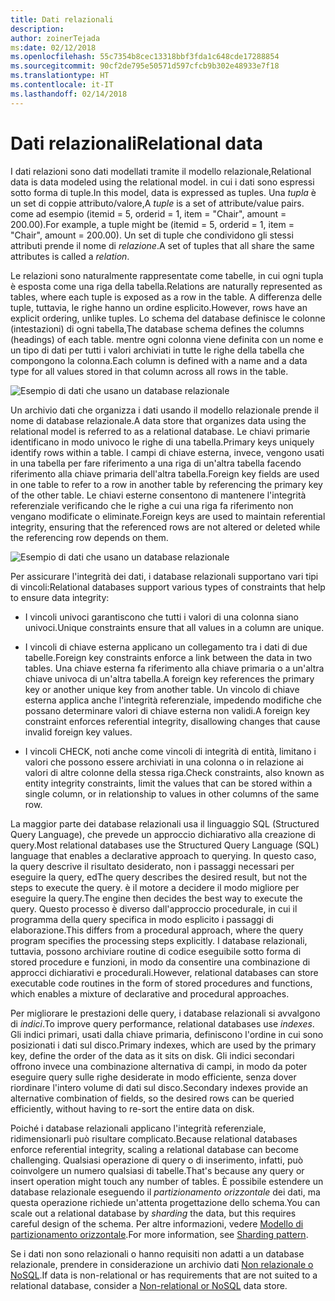 ```yaml
---
title: Dati relazionali
description: 
author: zoinerTejada
ms:date: 02/12/2018
ms.openlocfilehash: 55c7354b8cec13318bbf3fda1c648cde17288854
ms.sourcegitcommit: 90cf2de795e50571d597cfcb9b302e48933e7f18
ms.translationtype: HT
ms.contentlocale: it-IT
ms.lasthandoff: 02/14/2018
---
```

# <a name="relational-data"></a><span data-ttu-id="e6817-102">Dati relazionali</span><span class="sxs-lookup"><span data-stu-id="e6817-102">Relational data</span></span>

<span data-ttu-id="e6817-103">I dati relazioni sono dati modellati tramite il modello relazionale,</span><span class="sxs-lookup"><span data-stu-id="e6817-103">Relational data is data modeled using the relational model.</span></span> <span data-ttu-id="e6817-104">in cui i dati sono espressi sotto forma di tuple.</span><span class="sxs-lookup"><span data-stu-id="e6817-104">In this model, data is expressed as tuples.</span></span> <span data-ttu-id="e6817-105">Una *tupla* è un set di coppie attributo/valore,</span><span class="sxs-lookup"><span data-stu-id="e6817-105">A *tuple* is a set of attribute/value pairs.</span></span> <span data-ttu-id="e6817-106">come ad esempio (itemid = 5, orderid = 1, item = "Chair", amount = 200.00).</span><span class="sxs-lookup"><span data-stu-id="e6817-106">For example, a tuple might be (itemid = 5, orderid = 1, item = "Chair", amount = 200.00).</span></span> <span data-ttu-id="e6817-107">Un set di tuple che condividono gli stessi attributi prende il nome di *relazione*.</span><span class="sxs-lookup"><span data-stu-id="e6817-107">A set of tuples that all share the same attributes is called a *relation*.</span></span> 

<span data-ttu-id="e6817-108">Le relazioni sono naturalmente rappresentate come tabelle, in cui ogni tupla è esposta come una riga della tabella.</span><span class="sxs-lookup"><span data-stu-id="e6817-108">Relations are naturally represented as tables, where each tuple is exposed as a row in the table.</span></span> <span data-ttu-id="e6817-109">A differenza delle tuple, tuttavia, le righe hanno un ordine esplicito.</span><span class="sxs-lookup"><span data-stu-id="e6817-109">However, rows have an explicit ordering, unlike tuples.</span></span> <span data-ttu-id="e6817-110">Lo schema del database definisce le colonne (intestazioni) di ogni tabella,</span><span class="sxs-lookup"><span data-stu-id="e6817-110">The database schema defines the columns (headings) of each table.</span></span> <span data-ttu-id="e6817-111">mentre ogni colonna viene definita con un nome e un tipo di dati per tutti i valori archiviati in tutte le righe della tabella che compongono la colonna.</span><span class="sxs-lookup"><span data-stu-id="e6817-111">Each column is defined with a name and a data type for all values stored in that column across all rows in the table.</span></span>

![Esempio di dati che usano un database relazionale](./images/example-relational.png)

<span data-ttu-id="e6817-113">Un archivio dati che organizza i dati usando il modello relazionale prende il nome di database relazionale.</span><span class="sxs-lookup"><span data-stu-id="e6817-113">A data store that organizes data using the relational model is referred to as a relational database.</span></span> <span data-ttu-id="e6817-114">Le chiavi primarie identificano in modo univoco le righe di una tabella.</span><span class="sxs-lookup"><span data-stu-id="e6817-114">Primary keys uniquely identify rows within a table.</span></span> <span data-ttu-id="e6817-115">I campi di chiave esterna, invece, vengono usati in una tabella per fare riferimento a una riga di un'altra tabella facendo riferimento alla chiave primaria dell'altra tabella.</span><span class="sxs-lookup"><span data-stu-id="e6817-115">Foreign key fields are used in one table to refer to a row in another table by referencing the primary key of the other table.</span></span> <span data-ttu-id="e6817-116">Le chiavi esterne consentono di mantenere l'integrità referenziale verificando che le righe a cui una riga fa riferimento non vengano modificate o eliminate.</span><span class="sxs-lookup"><span data-stu-id="e6817-116">Foreign keys are used to maintain referential integrity, ensuring that the referenced rows are not altered or deleted while the referencing row depends on them.</span></span> 

![Esempio di dati che usano un database relazionale](./images/example-relational2.png)

<span data-ttu-id="e6817-118">Per assicurare l'integrità dei dati, i database relazionali supportano vari tipi di vincoli:</span><span class="sxs-lookup"><span data-stu-id="e6817-118">Relational databases support various types of constraints that help to ensure data integrity:</span></span>

- <span data-ttu-id="e6817-119">I vincoli univoci garantiscono che tutti i valori di una colonna siano univoci.</span><span class="sxs-lookup"><span data-stu-id="e6817-119">Unique constraints ensure that all values in a column are unique.</span></span> 

- <span data-ttu-id="e6817-120">I vincoli di chiave esterna applicano un collegamento tra i dati di due tabelle.</span><span class="sxs-lookup"><span data-stu-id="e6817-120">Foreign key constraints enforce a link between the data in two tables.</span></span> <span data-ttu-id="e6817-121">Una chiave esterna fa riferimento alla chiave primaria o a un'altra chiave univoca di un'altra tabella.</span><span class="sxs-lookup"><span data-stu-id="e6817-121">A foreign key references the primary key or another unique key from another table.</span></span> <span data-ttu-id="e6817-122">Un vincolo di chiave esterna applica anche l'integrità referenziale, impedendo modifiche che possano determinare valori di chiave esterna non validi.</span><span class="sxs-lookup"><span data-stu-id="e6817-122">A foreign key constraint enforces referential integrity, disallowing changes that cause invalid foreign key values.</span></span>

- <span data-ttu-id="e6817-123">I vincoli CHECK, noti anche come vincoli di integrità di entità, limitano i valori che possono essere archiviati in una colonna o in relazione ai valori di altre colonne della stessa riga.</span><span class="sxs-lookup"><span data-stu-id="e6817-123">Check constraints, also known as entity integrity constraints, limit the values that can be stored within a single column, or in relationship to values in other columns of the same row.</span></span> 

<span data-ttu-id="e6817-124">La maggior parte dei database relazionali usa il linguaggio SQL (Structured Query Language), che prevede un approccio dichiarativo alla creazione di query.</span><span class="sxs-lookup"><span data-stu-id="e6817-124">Most relational databases use the Structured Query Language (SQL) language that enables a declarative approach to querying.</span></span> <span data-ttu-id="e6817-125">In questo caso, la query descrive il risultato desiderato, non i passaggi necessari per eseguire la query, ed</span><span class="sxs-lookup"><span data-stu-id="e6817-125">The query describes the desired result, but not the steps to execute the query.</span></span> <span data-ttu-id="e6817-126">è il motore a decidere il modo migliore per eseguire la query.</span><span class="sxs-lookup"><span data-stu-id="e6817-126">The engine then decides the best way to execute the query.</span></span> <span data-ttu-id="e6817-127">Questo processo è diverso dall'approccio procedurale, in cui il programma della query specifica in modo esplicito i passaggi di elaborazione.</span><span class="sxs-lookup"><span data-stu-id="e6817-127">This differs from a procedural approach, where the query program specifies the processing steps explicitly.</span></span> <span data-ttu-id="e6817-128">I database relazionali, tuttavia, possono archiviare routine di codice eseguibile sotto forma di stored procedure e funzioni, in modo da consentire una combinazione di approcci dichiarativi e procedurali.</span><span class="sxs-lookup"><span data-stu-id="e6817-128">However, relational databases can store executable code routines in the form of stored procedures and functions, which enables a mixture of declarative and procedural approaches.</span></span>

<span data-ttu-id="e6817-129">Per migliorare le prestazioni delle query, i database relazionali si avvalgono di *indici*.</span><span class="sxs-lookup"><span data-stu-id="e6817-129">To improve query performance, relational databases use *indexes*.</span></span> <span data-ttu-id="e6817-130">Gli indici primari, usati dalla chiave primaria, definiscono l'ordine in cui sono posizionati i dati sul disco.</span><span class="sxs-lookup"><span data-stu-id="e6817-130">Primary indexes, which are used by the primary key, define the order of the data as it sits on disk.</span></span> <span data-ttu-id="e6817-131">Gli indici secondari offrono invece una combinazione alternativa di campi, in modo da poter eseguire query sulle righe desiderate in modo efficiente, senza dover riordinare l'intero volume di dati sul disco.</span><span class="sxs-lookup"><span data-stu-id="e6817-131">Secondary indexes provide an alternative combination of fields, so the desired rows can be queried efficiently, without having to re-sort the entire data on disk.</span></span>

<span data-ttu-id="e6817-132">Poiché i database relazionali applicano l'integrità referenziale, ridimensionarli può risultare complicato.</span><span class="sxs-lookup"><span data-stu-id="e6817-132">Because relational databases enforce referential integrity, scaling a relational database can become challenging.</span></span> <span data-ttu-id="e6817-133">Qualsiasi operazione di query o di inserimento, infatti, può coinvolgere un numero qualsiasi di tabelle.</span><span class="sxs-lookup"><span data-stu-id="e6817-133">That's because any query or insert operation might touch any number of tables.</span></span> <span data-ttu-id="e6817-134">È possibile estendere un database relazionale eseguendo il *partizionamento orizzontale* dei dati, ma questa operazione richiede un'attenta progettazione dello schema.</span><span class="sxs-lookup"><span data-stu-id="e6817-134">You can scale out a relational database by *sharding* the data, but this requires careful design of the schema.</span></span> <span data-ttu-id="e6817-135">Per altre informazioni, vedere [Modello di partizionamento orizzontale](../../patterns/sharding.md).</span><span class="sxs-lookup"><span data-stu-id="e6817-135">For more information, see [Sharding pattern](../../patterns/sharding.md).</span></span>

<span data-ttu-id="e6817-136">Se i dati non sono relazionali o hanno requisiti non adatti a un database relazionale, prendere in considerazione un archivio dati [Non relazionale o NoSQL](./non-relational-data.md).</span><span class="sxs-lookup"><span data-stu-id="e6817-136">If data is non-relational or has requirements that are not suited to a relational database, consider a [Non-relational or NoSQL](./non-relational-data.md) data store.</span></span>
